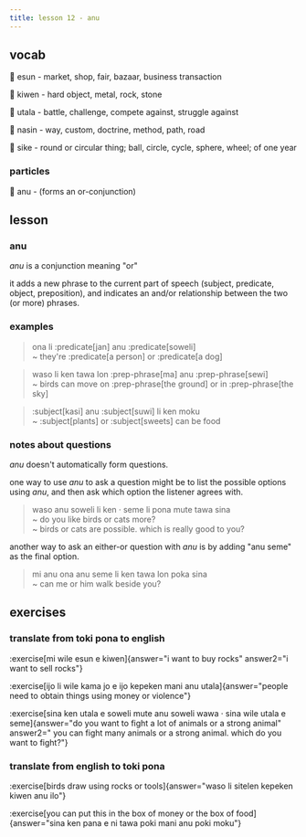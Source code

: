 ```yaml
---
title: lesson 12 - anu
---
```

## vocab
󱤋 esun - market, shop, fair, bazaar, business transaction

󱤛 kiwen - hard object, metal, rock, stone

󱥱 utala - battle, challenge, compete against, struggle against

󱤿 nasin - way, custom, doctrine, method, path, road

󱥜 sike - round or circular thing; ball, circle, cycle, sphere, wheel; of one year

### particles
󱤇 anu - (forms an or-conjunction)

## lesson
### anu
*anu* is a conjunction meaning "or"

it adds a new phrase to the current part of speech (subject, predicate, object, preposition), and indicates an and/or relationship between the two (or more) phrases.

### examples
> ona li :predicate[jan] anu :predicate[soweli] \
> ~ they're :predicate[a person] or :predicate[a dog]

> waso li ken tawa lon :prep-phrase[ma] anu :prep-phrase[sewi] \
> ~ birds can move on :prep-phrase[the ground] or in :prep-phrase[the sky]

> :subject[kasi] anu :subject[suwi] li ken moku \
> ~ :subject[plants] or :subject[sweets] can be food

### notes about questions
*anu* doesn't automatically form questions.

one way to use *anu* to ask a question might be to list the possible options using *anu*, and then ask which option the listener agrees with.

> waso anu soweli li ken · seme li pona mute tawa sina \
> ~ do you like birds or cats more? \
> ~ birds or cats are possible. which is really good to you?

another way to ask an either-or question with *anu* is by adding "anu seme" as the final option.

> mi anu ona anu seme li ken tawa lon poka sina \
> ~ can me or him walk beside you?

## exercises
### translate from toki pona to english
:exercise[mi wile esun e kiwen]{answer="i want to buy rocks" answer2="i want to sell rocks"}

:exercise[ijo li wile kama jo e ijo kepeken mani anu utala]{answer="people need to obtain things using money or violence"}

:exercise[sina ken utala e soweli mute anu soweli wawa · sina wile utala e seme]{answer="do you want to fight a lot of animals or a strong animal" answer2=" you can fight many animals or a strong animal. which do you want to fight?"}

### translate from english to toki pona
:exercise[birds draw using rocks or tools]{answer="waso li sitelen kepeken kiwen anu ilo"}

:exercise[you can put this in the box of money or the box of food]{answer="sina ken pana e ni tawa poki mani anu poki moku"}
